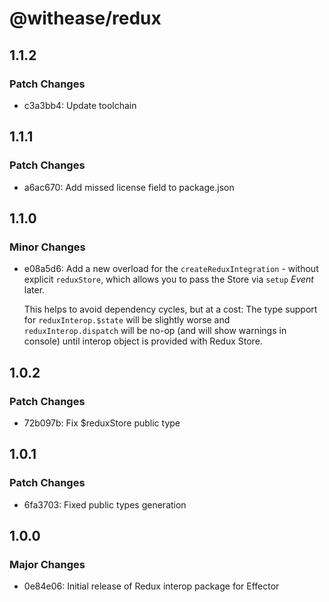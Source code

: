 # @withease/redux

## 1.1.2

### Patch Changes

- c3a3bb4: Update toolchain

## 1.1.1

### Patch Changes

- a6ac670: Add missed license field to package.json

## 1.1.0

### Minor Changes

- e08a5d6: Add a new overload for the `createReduxIntegration` - without explicit `reduxStore`, which allows you to pass the Store via `setup` _Event_ later.

  This helps to avoid dependency cycles, but at a cost:
  The type support for `reduxInterop.$state` will be slightly worse and `reduxInterop.dispatch` will be no-op (and will show warnings in console) until interop object is provided with Redux Store.

## 1.0.2

### Patch Changes

- 72b097b: Fix \$reduxStore public type

## 1.0.1

### Patch Changes

- 6fa3703: Fixed public types generation

## 1.0.0

### Major Changes

- 0e84e06: Initial release of Redux interop package for Effector
